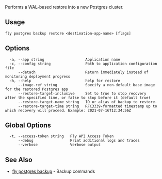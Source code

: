 Performs a WAL-based restore into a new Postgres cluster.


## Usage
~~~
fly postgres backup restore <destination-app-name> [flags]
~~~

## Options

~~~
  -a, --app string                   Application name
  -c, --config string                Path to application configuration file
      --detach                       Return immediately instead of monitoring deployment progress
  -h, --help                         help for restore
      --image-ref string             Specify a non-default base image for the restored Postgres app
      --restore-target-inclusive     Set to true to stop recovery after the specified time, or false to stop before it (default true)
      --restore-target-name string   ID or alias of backup to restore.
      --restore-target-time string   RFC3339-formatted timestamp up to which recovery will proceed. Example: 2021-07-16T12:34:56Z
~~~

## Global Options

~~~
  -t, --access-token string   Fly API Access Token
      --debug                 Print additional logs and traces
      --verbose               Verbose output
~~~

## See Also

* [fly postgres backup](/docs/flyctl/postgres-backup/)	 - Backup commands

